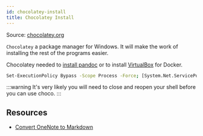 ```yaml
---
id: chocolatey-install
title: Chocolatey Install
---
```


Source: [chocolatey.org](https://docs.chocolatey.org/en-us/choco/setup)

`Chocolatey` a package manager for Windows. It will make the work of installing the rest of the programs easier.

Chocolatey needed to [install pandoc](./pandoc-install) or to install [VirtualBox](../../virtual-machines/docker/install-docker-software#install-virtual-box) for Docker.

```sh title="PowerShell (as admin)"
Set-ExecutionPolicy Bypass -Scope Process -Force; [System.Net.ServicePointManager]::SecurityProtocol = [System.Net.ServicePointManager]::SecurityProtocol -bor 3072; iex ((New-Object System.Net.WebClient).DownloadString('https://chocolatey.org/install.ps1'))
```

:::warning It's very likely you will need to close and reopen your shell before you can use choco. :::

## Resources

- [Convert OneNote to Markdown](onenote-to-markdown)
